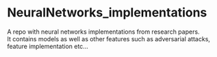# NeuralNetworks_implementations
A repo with neural networks implementations from research papers.\
It contains models as well as other features such as adversarial attacks, feature implementation etc...

